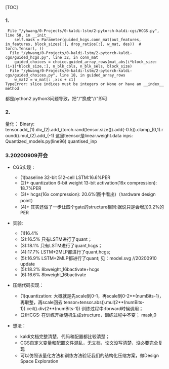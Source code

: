 [TOC]
### 1. 
```
 File "/yhwang/0-Projects/0-kaldi-lstm/2-pytorch-kaldi-cgs/HCGS.py", line 58, in __init__
    self.mask = Parameter(guided_hcgs.conn_mat(out_features, in_features, block_sizes[:], drop_ratios[:], w_mat, des))  # torch.Tensor(, ))
  File "/yhwang/0-Projects/0-kaldi-lstm/2-pytorch-kaldi-cgs/guided_hcgs.py", line 32, in conn_mat
    guided_choices = choice.guided_array_rows(mat_abs[i*block_size:(i+1)*block_size,:], n_blk_cols, n_blk_sels, block_size)
  File "/yhwang/0-Projects/0-kaldi-lstm/2-pytorch-kaldi-cgs/guided_choices.py", line 18, in guided_array_rows
    w_mat2 = w_mat[: ,x:x + c1]
TypeError: slice indices must be integers or None or have an __index__ method
```
都是python2 python3问题导致，把"/"换成"//"即可

### 2.
量化：
Binary:
tensor.add_(1).div_(2).add_(torch.rand(tensor.size()).add(-0.5)).clamp_(0,1).round().mul_(2).add_(-1)
这里teensor是linear.weight.data
inps:
Quantized_models.py(line96) quantised_inp 

### 3.20200909开会
* CGS实现：
    * (1)baseline 32-bit 512-cell LSTM:16.6%PER
    * (2)+ quantization 6-bit weight 13-bit activation(16x compression): 18.7%PER 
    * (3)+ hcgs(16x compression): 20.6%(图中看出)（hardware design point）
    * (4)+ 其实还做了一步让四个gate的structure相同:据说只是会增加0.2%的PER
* 实验:
    * (1)16.4%
    * (2):16.5% 只有LSTM进行了quant；
    * (3):18.1% 只有LSTM进行了quant,hcgs；
    * (4):17.7% LSTM+2MLP都进行了quant,hcgs;
    * (5):16.9% LSTM+2MLP都进行了quant;
    见：model.svg
    //20200910 update
    * (5):18.2% 8bweight_16bactivate+hcgs
    * (6):16.6% 8bweight_16bactivate

    
* 压缩代码实现：
    * (1)quantization:
    大概就是先scale到0-1，再scale到0-2**(numBits-1)，再取整，再scale回去
    tensor=tensor.abs().mul(2**(numBits-1)).ceil().div(2**(numBits-1))
    训练过程中:forward时候调用；
    * (2)HCGS:
    在训练开始随机生成structure，训练过程中不变；
    mask,0
* 想法：
    * kaldi文档完整清楚，代码和配置都比较清楚；
    * CGS自定义变量和配置文件混乱，无文档，论文没写清楚，没必要完全复现
    * 可以仿照该量化方法和训练方法验证我们的结构化压缩方案，做Design Space Exploration
    
    
    
